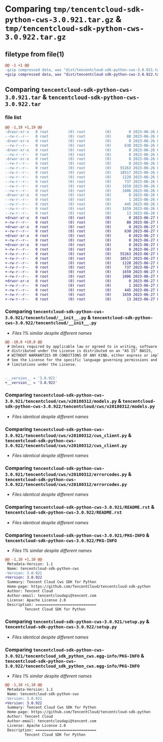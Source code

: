 # Comparing `tmp/tencentcloud-sdk-python-cws-3.0.921.tar.gz` & `tmp/tencentcloud-sdk-python-cws-3.0.922.tar.gz`

## filetype from file(1)

```diff
@@ -1 +1 @@
-gzip compressed data, was "dist/tencentcloud-sdk-python-cws-3.0.921.tar", last modified: Mon Jun 26 00:21:48 2023, max compression
+gzip compressed data, was "dist/tencentcloud-sdk-python-cws-3.0.922.tar", last modified: Tue Jun 27 00:22:13 2023, max compression
```

## Comparing `tencentcloud-sdk-python-cws-3.0.921.tar` & `tencentcloud-sdk-python-cws-3.0.922.tar`

### file list

```diff
@@ -1,19 +1,19 @@
-drwxr-xr-x   0 root         (0) root         (0)        0 2023-06-26 00:21:48.000000 tencentcloud-sdk-python-cws-3.0.921/
--rw-r--r--   0 root         (0) root         (0)       88 2023-06-26 00:21:48.000000 tencentcloud-sdk-python-cws-3.0.921/setup.cfg
-drwxr-xr-x   0 root         (0) root         (0)        0 2023-06-26 00:21:48.000000 tencentcloud-sdk-python-cws-3.0.921/tencentcloud/
--rw-r--r--   0 root         (0) root         (0)      630 2023-06-26 00:21:48.000000 tencentcloud-sdk-python-cws-3.0.921/tencentcloud/__init__.py
-drwxr-xr-x   0 root         (0) root         (0)        0 2023-06-26 00:21:48.000000 tencentcloud-sdk-python-cws-3.0.921/tencentcloud/cws/
--rw-r--r--   0 root         (0) root         (0)        0 2023-06-26 00:21:48.000000 tencentcloud-sdk-python-cws-3.0.921/tencentcloud/cws/__init__.py
-drwxr-xr-x   0 root         (0) root         (0)        0 2023-06-26 00:21:48.000000 tencentcloud-sdk-python-cws-3.0.921/tencentcloud/cws/v20180312/
--rw-r--r--   0 root         (0) root         (0)        0 2023-06-26 00:21:48.000000 tencentcloud-sdk-python-cws-3.0.921/tencentcloud/cws/v20180312/__init__.py
--rw-r--r--   0 root         (0) root         (0)    55263 2023-06-26 00:21:48.000000 tencentcloud-sdk-python-cws-3.0.921/tencentcloud/cws/v20180312/models.py
--rw-r--r--   0 root         (0) root         (0)    18517 2023-06-26 00:21:48.000000 tencentcloud-sdk-python-cws-3.0.921/tencentcloud/cws/v20180312/cws_client.py
--rw-r--r--   0 root         (0) root         (0)     1228 2023-06-26 00:21:48.000000 tencentcloud-sdk-python-cws-3.0.921/tencentcloud/cws/v20180312/errorcodes.py
--rw-r--r--   0 root         (0) root         (0)      737 2023-06-26 00:21:48.000000 tencentcloud-sdk-python-cws-3.0.921/README.rst
--rw-r--r--   0 root         (0) root         (0)     1659 2023-06-26 00:21:48.000000 tencentcloud-sdk-python-cws-3.0.921/PKG-INFO
--rw-r--r--   0 root         (0) root         (0)     1006 2023-06-26 00:21:48.000000 tencentcloud-sdk-python-cws-3.0.921/setup.py
-drwxr-xr-x   0 root         (0) root         (0)        0 2023-06-26 00:21:48.000000 tencentcloud-sdk-python-cws-3.0.921/tencentcloud_sdk_python_cws.egg-info/
--rw-r--r--   0 root         (0) root         (0)        1 2023-06-26 00:21:48.000000 tencentcloud-sdk-python-cws-3.0.921/tencentcloud_sdk_python_cws.egg-info/dependency_links.txt
--rw-r--r--   0 root         (0) root         (0)      445 2023-06-26 00:21:48.000000 tencentcloud-sdk-python-cws-3.0.921/tencentcloud_sdk_python_cws.egg-info/SOURCES.txt
--rw-r--r--   0 root         (0) root         (0)     1659 2023-06-26 00:21:48.000000 tencentcloud-sdk-python-cws-3.0.921/tencentcloud_sdk_python_cws.egg-info/PKG-INFO
--rw-r--r--   0 root         (0) root         (0)       13 2023-06-26 00:21:48.000000 tencentcloud-sdk-python-cws-3.0.921/tencentcloud_sdk_python_cws.egg-info/top_level.txt
+drwxr-xr-x   0 root         (0) root         (0)        0 2023-06-27 00:22:13.000000 tencentcloud-sdk-python-cws-3.0.922/
+-rw-r--r--   0 root         (0) root         (0)       88 2023-06-27 00:22:13.000000 tencentcloud-sdk-python-cws-3.0.922/setup.cfg
+drwxr-xr-x   0 root         (0) root         (0)        0 2023-06-27 00:22:13.000000 tencentcloud-sdk-python-cws-3.0.922/tencentcloud/
+-rw-r--r--   0 root         (0) root         (0)      630 2023-06-27 00:22:13.000000 tencentcloud-sdk-python-cws-3.0.922/tencentcloud/__init__.py
+drwxr-xr-x   0 root         (0) root         (0)        0 2023-06-27 00:22:13.000000 tencentcloud-sdk-python-cws-3.0.922/tencentcloud/cws/
+-rw-r--r--   0 root         (0) root         (0)        0 2023-06-27 00:22:13.000000 tencentcloud-sdk-python-cws-3.0.922/tencentcloud/cws/__init__.py
+drwxr-xr-x   0 root         (0) root         (0)        0 2023-06-27 00:22:13.000000 tencentcloud-sdk-python-cws-3.0.922/tencentcloud/cws/v20180312/
+-rw-r--r--   0 root         (0) root         (0)        0 2023-06-27 00:22:13.000000 tencentcloud-sdk-python-cws-3.0.922/tencentcloud/cws/v20180312/__init__.py
+-rw-r--r--   0 root         (0) root         (0)    55263 2023-06-27 00:22:13.000000 tencentcloud-sdk-python-cws-3.0.922/tencentcloud/cws/v20180312/models.py
+-rw-r--r--   0 root         (0) root         (0)    18517 2023-06-27 00:22:13.000000 tencentcloud-sdk-python-cws-3.0.922/tencentcloud/cws/v20180312/cws_client.py
+-rw-r--r--   0 root         (0) root         (0)     1228 2023-06-27 00:22:13.000000 tencentcloud-sdk-python-cws-3.0.922/tencentcloud/cws/v20180312/errorcodes.py
+-rw-r--r--   0 root         (0) root         (0)      737 2023-06-27 00:22:13.000000 tencentcloud-sdk-python-cws-3.0.922/README.rst
+-rw-r--r--   0 root         (0) root         (0)     1659 2023-06-27 00:22:13.000000 tencentcloud-sdk-python-cws-3.0.922/PKG-INFO
+-rw-r--r--   0 root         (0) root         (0)     1006 2023-06-27 00:22:13.000000 tencentcloud-sdk-python-cws-3.0.922/setup.py
+drwxr-xr-x   0 root         (0) root         (0)        0 2023-06-27 00:22:13.000000 tencentcloud-sdk-python-cws-3.0.922/tencentcloud_sdk_python_cws.egg-info/
+-rw-r--r--   0 root         (0) root         (0)        1 2023-06-27 00:22:13.000000 tencentcloud-sdk-python-cws-3.0.922/tencentcloud_sdk_python_cws.egg-info/dependency_links.txt
+-rw-r--r--   0 root         (0) root         (0)      445 2023-06-27 00:22:13.000000 tencentcloud-sdk-python-cws-3.0.922/tencentcloud_sdk_python_cws.egg-info/SOURCES.txt
+-rw-r--r--   0 root         (0) root         (0)     1659 2023-06-27 00:22:13.000000 tencentcloud-sdk-python-cws-3.0.922/tencentcloud_sdk_python_cws.egg-info/PKG-INFO
+-rw-r--r--   0 root         (0) root         (0)       13 2023-06-27 00:22:13.000000 tencentcloud-sdk-python-cws-3.0.922/tencentcloud_sdk_python_cws.egg-info/top_level.txt
```

### Comparing `tencentcloud-sdk-python-cws-3.0.921/tencentcloud/__init__.py` & `tencentcloud-sdk-python-cws-3.0.922/tencentcloud/__init__.py`

 * *Files 1% similar despite different names*

```diff
@@ -10,8 +10,8 @@
 # Unless required by applicable law or agreed to in writing, software
 # distributed under the License is distributed on an "AS IS" BASIS,
 # WITHOUT WARRANTIES OR CONDITIONS OF ANY KIND, either express or implied.
 # See the License for the specific language governing permissions and
 # limitations under the License.
 
 
-__version__ = '3.0.921'
+__version__ = '3.0.922'
```

### Comparing `tencentcloud-sdk-python-cws-3.0.921/tencentcloud/cws/v20180312/models.py` & `tencentcloud-sdk-python-cws-3.0.922/tencentcloud/cws/v20180312/models.py`

 * *Files identical despite different names*

### Comparing `tencentcloud-sdk-python-cws-3.0.921/tencentcloud/cws/v20180312/cws_client.py` & `tencentcloud-sdk-python-cws-3.0.922/tencentcloud/cws/v20180312/cws_client.py`

 * *Files identical despite different names*

### Comparing `tencentcloud-sdk-python-cws-3.0.921/tencentcloud/cws/v20180312/errorcodes.py` & `tencentcloud-sdk-python-cws-3.0.922/tencentcloud/cws/v20180312/errorcodes.py`

 * *Files identical despite different names*

### Comparing `tencentcloud-sdk-python-cws-3.0.921/README.rst` & `tencentcloud-sdk-python-cws-3.0.922/README.rst`

 * *Files identical despite different names*

### Comparing `tencentcloud-sdk-python-cws-3.0.921/PKG-INFO` & `tencentcloud-sdk-python-cws-3.0.922/PKG-INFO`

 * *Files 1% similar despite different names*

```diff
@@ -1,10 +1,10 @@
 Metadata-Version: 1.1
 Name: tencentcloud-sdk-python-cws
-Version: 3.0.921
+Version: 3.0.922
 Summary: Tencent Cloud Cws SDK for Python
 Home-page: https://github.com/TencentCloud/tencentcloud-sdk-python
 Author: Tencent Cloud
 Author-email: tencentcloudapi@tencent.com
 License: Apache License 2.0
 Description: ============================
         Tencent Cloud SDK for Python
```

### Comparing `tencentcloud-sdk-python-cws-3.0.921/setup.py` & `tencentcloud-sdk-python-cws-3.0.922/setup.py`

 * *Files identical despite different names*

### Comparing `tencentcloud-sdk-python-cws-3.0.921/tencentcloud_sdk_python_cws.egg-info/PKG-INFO` & `tencentcloud-sdk-python-cws-3.0.922/tencentcloud_sdk_python_cws.egg-info/PKG-INFO`

 * *Files 1% similar despite different names*

```diff
@@ -1,10 +1,10 @@
 Metadata-Version: 1.1
 Name: tencentcloud-sdk-python-cws
-Version: 3.0.921
+Version: 3.0.922
 Summary: Tencent Cloud Cws SDK for Python
 Home-page: https://github.com/TencentCloud/tencentcloud-sdk-python
 Author: Tencent Cloud
 Author-email: tencentcloudapi@tencent.com
 License: Apache License 2.0
 Description: ============================
         Tencent Cloud SDK for Python
```

